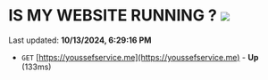 # IS MY WEBSITE RUNNING ? [![](https://img.shields.io/static/v1?label=Sponsor&message=%E2%9D%A4&logo=GitHub&color=%23fe8e86)](https://github.com/sponsors/Youssef-Lehmam)

Last updated: **10/13/2024, 6:29:16 PM**

- `GET` [https://youssefservice.me](https://youssefservice.me) - **Up** (133ms)
